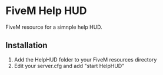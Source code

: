 # FiveM Help HUD
FiveM resource for a simnple help HUD.

## Installation

1. Add the HelpHUD folder to your FiveM resources directory
2. Edit your server.cfg and add "start HelpHUD"
